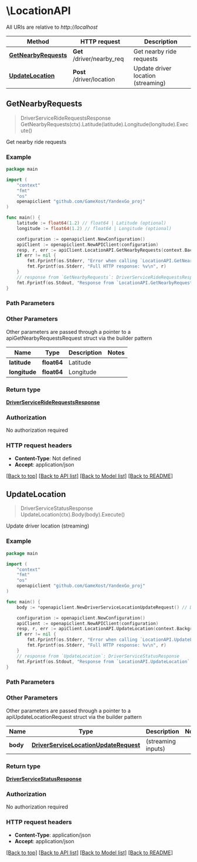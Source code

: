# \LocationAPI

All URIs are relative to *http://localhost*

Method | HTTP request | Description
------------- | ------------- | -------------
[**GetNearbyRequests**](LocationAPI.md#GetNearbyRequests) | **Get** /driver/nearby_req | Get nearby ride requests
[**UpdateLocation**](LocationAPI.md#UpdateLocation) | **Post** /driver/location | Update driver location (streaming)



## GetNearbyRequests

> DriverServiceRideRequestsResponse GetNearbyRequests(ctx).Latitude(latitude).Longitude(longitude).Execute()

Get nearby ride requests

### Example

```go
package main

import (
	"context"
	"fmt"
	"os"
	openapiclient "github.com/GameXost/YandexGo_proj"
)

func main() {
	latitude := float64(1.2) // float64 | Latitude (optional)
	longitude := float64(1.2) // float64 | Longitude (optional)

	configuration := openapiclient.NewConfiguration()
	apiClient := openapiclient.NewAPIClient(configuration)
	resp, r, err := apiClient.LocationAPI.GetNearbyRequests(context.Background()).Latitude(latitude).Longitude(longitude).Execute()
	if err != nil {
		fmt.Fprintf(os.Stderr, "Error when calling `LocationAPI.GetNearbyRequests``: %v\n", err)
		fmt.Fprintf(os.Stderr, "Full HTTP response: %v\n", r)
	}
	// response from `GetNearbyRequests`: DriverServiceRideRequestsResponse
	fmt.Fprintf(os.Stdout, "Response from `LocationAPI.GetNearbyRequests`: %v\n", resp)
}
```

### Path Parameters



### Other Parameters

Other parameters are passed through a pointer to a apiGetNearbyRequestsRequest struct via the builder pattern


Name | Type | Description  | Notes
------------- | ------------- | ------------- | -------------
 **latitude** | **float64** | Latitude | 
 **longitude** | **float64** | Longitude | 

### Return type

[**DriverServiceRideRequestsResponse**](DriverServiceRideRequestsResponse.md)

### Authorization

No authorization required

### HTTP request headers

- **Content-Type**: Not defined
- **Accept**: application/json

[[Back to top]](#) [[Back to API list]](../README.md#documentation-for-api-endpoints)
[[Back to Model list]](../README.md#documentation-for-models)
[[Back to README]](../README.md)


## UpdateLocation

> DriverServiceStatusResponse UpdateLocation(ctx).Body(body).Execute()

Update driver location (streaming)

### Example

```go
package main

import (
	"context"
	"fmt"
	"os"
	openapiclient "github.com/GameXost/YandexGo_proj"
)

func main() {
	body := *openapiclient.NewDriverServiceLocationUpdateRequest() // DriverServiceLocationUpdateRequest |  (streaming inputs)

	configuration := openapiclient.NewConfiguration()
	apiClient := openapiclient.NewAPIClient(configuration)
	resp, r, err := apiClient.LocationAPI.UpdateLocation(context.Background()).Body(body).Execute()
	if err != nil {
		fmt.Fprintf(os.Stderr, "Error when calling `LocationAPI.UpdateLocation``: %v\n", err)
		fmt.Fprintf(os.Stderr, "Full HTTP response: %v\n", r)
	}
	// response from `UpdateLocation`: DriverServiceStatusResponse
	fmt.Fprintf(os.Stdout, "Response from `LocationAPI.UpdateLocation`: %v\n", resp)
}
```

### Path Parameters



### Other Parameters

Other parameters are passed through a pointer to a apiUpdateLocationRequest struct via the builder pattern


Name | Type | Description  | Notes
------------- | ------------- | ------------- | -------------
 **body** | [**DriverServiceLocationUpdateRequest**](DriverServiceLocationUpdateRequest.md) |  (streaming inputs) | 

### Return type

[**DriverServiceStatusResponse**](DriverServiceStatusResponse.md)

### Authorization

No authorization required

### HTTP request headers

- **Content-Type**: application/json
- **Accept**: application/json

[[Back to top]](#) [[Back to API list]](../README.md#documentation-for-api-endpoints)
[[Back to Model list]](../README.md#documentation-for-models)
[[Back to README]](../README.md)


